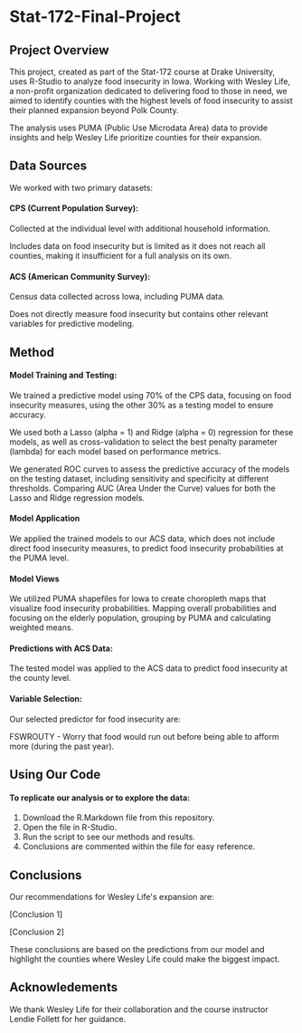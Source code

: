 # Stat-172-Final-Project

## Project Overview
This project, created as part of the Stat-172 course at Drake University, uses R-Studio to analyze food insecurity in Iowa. Working with Wesley Life, a non-profit organization dedicated to delivering food to those in need, we aimed to identify counties with the highest levels of food insecurity to assist their planned expansion beyond Polk County.

The analysis uses PUMA (Public Use Microdata Area) data to provide insights and help Wesley Life prioritize counties for their expansion.

## Data Sources
We worked with two primary datasets:

#### CPS (Current Population Survey):
Collected at the individual level with additional household information.

Includes data on food insecurity but is limited as it does not reach all counties, making it insufficient for a full analysis on its own.

#### ACS (American Community Survey):
Census data collected across Iowa, including PUMA data.

Does not directly measure food insecurity but contains other relevant variables for predictive modeling.

## Method
#### Model Training and Testing:
We trained a predictive model using 70% of the CPS data, focusing on food insecurity measures, using the other 30% as a testing model to ensure accuracy.

We used both a Lasso (alpha = 1) and Ridge (alpha = 0) regression for these models, as well as cross-validation to select the best penalty parameter (lambda) for each model based on performance metrics.

We generated ROC curves to assess the predictive accuracy of the models on the testing dataset, including sensitivity and specificity at different thresholds. Comparing AUC (Area Under the Curve) values for both the Lasso and Ridge regression models.

#### Model Application
We applied the trained models to our ACS data, which does not include direct food insecurity measures, to predict food insecurity probabilities at the PUMA level.

#### Model Views
We utilized PUMA shapefiles for Iowa to create choropleth maps that visualize food insecurity probabilities. Mapping overall probabilities and focusing on the elderly population, grouping by PUMA and calculating weighted means.

#### Predictions with ACS Data:
The tested model was applied to the ACS data to predict food insecurity at the county level.

#### Variable Selection:
Our selected predictor for food insecurity are:

FSWROUTY - Worry that food would run out before being able to afform more (during the past year).

## Using Our Code
#### To replicate our analysis or to explore the data:
1. Download the R.Markdown file from this repository.
2. Open the file in R-Studio.
3. Run the script to see our methods and results.
4. Conclusions are commented within the file for easy reference.

## Conclusions
Our recommendations for Wesley Life's expansion are:

[Conclusion 1]

[Conclusion 2]

These conclusions are based on the predictions from our model and highlight the counties where Wesley Life could make the biggest impact.

## Acknowledements
We thank Wesley Life for their collaboration and the course instructor Lendie Follett for her guidance.
